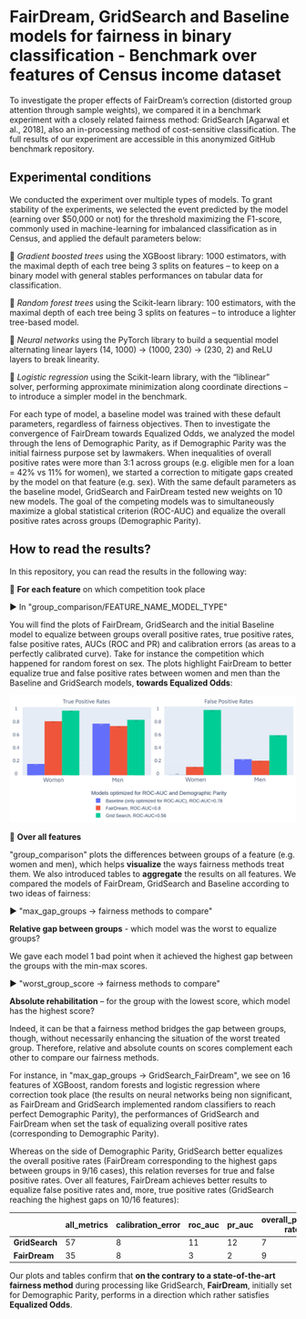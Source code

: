 # FairDream, GridSearch and Baseline models for fairness in binary classification - Benchmark over features of Census income dataset

To investigate the proper effects of  FairDream’s correction (distorted group attention through sample weights),  we compared it in a benchmark experiment with a closely related fairness method:	GridSearch [Agarwal et al., 2018], also an in-processing method of cost-sensitive classification. The full results of our experiment are accessible in this anonymized GitHub benchmark repository.

## Experimental conditions
We conducted the experiment over multiple types of models. To grant stability of the experiments, we selected the event predicted by the model (earning over $50,000 or not) for the threshold maximizing the F1-score, commonly used in machine-learning for imbalanced classification as in Census, and applied the default parameters below: 

:lemon: *Gradient boosted trees* using the XGBoost library: 1000 estimators, with the maximal depth of each tree being 3 splits on features – to keep on a binary model with general stables performances on tabular data for classification. 

:lemon: *Random forest trees* using the Scikit-learn library: 100 estimators, with the maximal depth of each tree being 3 splits on features – to introduce a lighter tree-based model.

:lemon: *Neural networks* using the PyTorch library to build a sequential model alternating linear layers (14, 1000) → (1000, 230) → (230, 2) and ReLU layers to break linearity.

:lemon: *Logistic regression* using the Scikit-learn library, with the “liblinear” solver, performing approximate minimization along coordinate directions – to introduce a simpler model in the benchmark.

For each type of model, a baseline model was trained with these default parameters, regardless of fairness objectives. Then to investigate the convergence of FairDream towards Equalized Odds, we analyzed the model through the lens of Demographic Parity, as if Demographic Parity was the initial fairness purpose set by lawmakers. When inequalities of overall positive rates were more than 3:1 across groups (e.g. eligible men for a loan = 42% vs 11% for women), we started a correction to mitigate gaps created by the model on that feature (e.g. sex). With  the  same  default  parameters  as  the  baseline  model,  GridSearch and FairDream tested new weights on 10 new models.	The goal of the competing models was to simultaneously maximize a global statistical criterion (ROC-AUC) and equalize the overall positive rates across groups (Demographic Parity). 

## How to read the results?
In this repository, you can read the results in the following way:

:star2: **For each feature** on which competition took place

 :arrow_forward: In "group_comparison/FEATURE_NAME_MODEL_TYPE"

You will find the plots of FairDream, GridSearch and the initial Baseline model to equalize between groups overall positive rates, true positive rates, false positive rates, AUCs (ROC and PR) and calibration errors (as areas to a perfectly calibrated curve). Take for instance the competition which happened for random forest on sex. The plots highlight FairDream to better equalize true and false positive rates between women and men than the Baseline and GridSearch models, **towards Equalized Odds**:

![rf_sex_equalized_odds](https://github.com/thomsouverain/weights_distortion_impact/blob/main/rf_sex_equalized_odds.png)

:star2: **Over all features**

"group_comparison" plots the differences between groups of a feature (e.g. women and men), which helps **visualize** the ways fairness methods treat them. We also introduced tables to **aggregate** the results on all features. We compared the models of FairDream, GridSearch and Baseline according to two ideas of fairness:

 :arrow_forward: "max_gap_groups -> fairness methods to compare"
 
 **Relative gap between groups** - which model was the worst to equalize groups? 

 We gave each model 1 bad point when it achieved the highest gap between the groups with the min-max scores. 

 :arrow_forward: "worst_group_score -> fairness methods to compare"
 
**Absolute rehabilitation**  – for the group with the lowest score, which model has the highest score? 

Indeed, it can be that a fairness method bridges the gap between groups, though, without necessarily enhancing the situation of the worst treated group. Therefore, relative and absolute counts on scores complement each other to compare our fairness methods. 

For instance, in "max_gap_groups -> GridSearch_FairDream", we see on 16 features of XGBoost, random forests and logistic regression where correction took place (the results on neural networks being non significant, as FairDream and GridSearch implemented random classifiers to reach perfect Demographic Parity), the performances of GridSearch and FairDream when set the task of equalizing overall positive rates (corresponding to Demographic Parity). 

Whereas on the side of Demographic Parity, GridSearch better equalizes the overall positive rates (FairDream corresponding to the highest gaps between groups in 9/16 cases), this relation reverses for true and false positive rates. Over all features, FairDream achieves better results to equalize false positive rates and, more, true positive rates (GridSearch reaching the highest gaps on 10/16 features):


|                | **all_metrics** | **calibration_error** | **roc_auc** | **pr_auc** | **overall_positive rate** | **false_positive rate** | **true_positive rate** |
| -------------- | --------------- | --------------------- | ----------- | ---------- | ------------------------- | ----------------------- | ---------------------- |
| **GridSearch** | 57              | 8                     | 11          | 12         | 7                         | 9                       | 10                     |
| **FairDream**  | 35              | 8                     | 3           | 2          | 9                         | 7                       | 6                      


Our plots and tables confirm that **on the contrary to a state-of-the-art fairness method** during processing like GridSearch, **FairDream**, initially set for Demographic Parity, performs in a direction which rather satisfies **Equalized Odds**.
